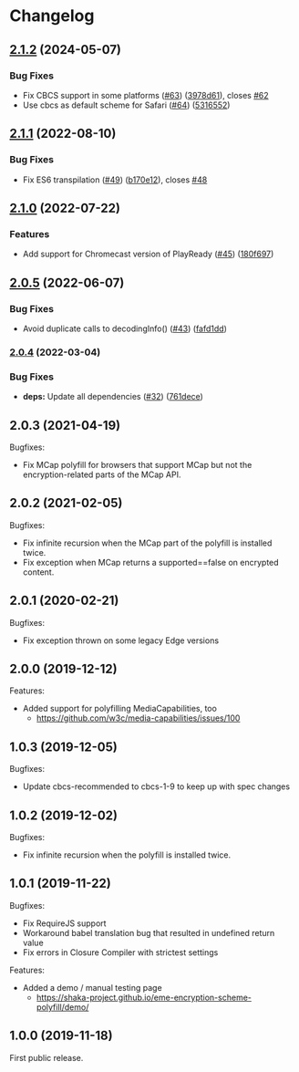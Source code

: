 # Changelog


## [2.1.2](https://github.com/shaka-project/eme-encryption-scheme-polyfill/compare/v2.1.1...v2.1.2) (2024-05-07)


### Bug Fixes

* Fix CBCS support in some platforms ([#63](https://github.com/shaka-project/eme-encryption-scheme-polyfill/issues/63)) ([3978d61](https://github.com/shaka-project/eme-encryption-scheme-polyfill/commit/3978d619eb03534d89651a0cb11be8a9afad3387)), closes [#62](https://github.com/shaka-project/eme-encryption-scheme-polyfill/issues/62)
* Use cbcs as default scheme for Safari ([#64](https://github.com/shaka-project/eme-encryption-scheme-polyfill/issues/64)) ([5316552](https://github.com/shaka-project/eme-encryption-scheme-polyfill/commit/53165526cd0297a987c7802bb2d7b190b7eb0c71))

## [2.1.1](https://github.com/shaka-project/eme-encryption-scheme-polyfill/compare/v2.1.0...v2.1.1) (2022-08-10)


### Bug Fixes

* Fix ES6 transpilation ([#49](https://github.com/shaka-project/eme-encryption-scheme-polyfill/issues/49)) ([b170e12](https://github.com/shaka-project/eme-encryption-scheme-polyfill/commit/b170e12db57f772470eb98dbbb5327b1a03caabc)), closes [#48](https://github.com/shaka-project/eme-encryption-scheme-polyfill/issues/48)

## [2.1.0](https://github.com/shaka-project/eme-encryption-scheme-polyfill/compare/v2.0.5...v2.1.0) (2022-07-22)


### Features

* Add support for Chromecast version of PlayReady ([#45](https://github.com/shaka-project/eme-encryption-scheme-polyfill/issues/45)) ([180f697](https://github.com/shaka-project/eme-encryption-scheme-polyfill/commit/180f697d5d65527360c9d9096770f7eb74152d62))

## [2.0.5](https://github.com/shaka-project/eme-encryption-scheme-polyfill/compare/v2.0.4...v2.0.5) (2022-06-07)


### Bug Fixes

* Avoid duplicate calls to decodingInfo() ([#43](https://github.com/shaka-project/eme-encryption-scheme-polyfill/issues/43)) ([fafd1dd](https://github.com/shaka-project/eme-encryption-scheme-polyfill/commit/fafd1dd228e60f630274c77e28ed9ac7742d31cd))

### [2.0.4](https://github.com/shaka-project/eme-encryption-scheme-polyfill/compare/v2.0.3...v2.0.4) (2022-03-04)


### Bug Fixes

* **deps:** Update all dependencies ([#32](https://github.com/shaka-project/eme-encryption-scheme-polyfill/issues/32)) ([761dece](https://github.com/shaka-project/eme-encryption-scheme-polyfill/commit/761deceb36e28063ebf25077af10fea9a848901e))

## 2.0.3 (2021-04-19)

Bugfixes:
  - Fix MCap polyfill for browsers that support MCap but not the
    encryption-related parts of the MCap API.


## 2.0.2 (2021-02-05)

Bugfixes:
  - Fix infinite recursion when the MCap part of the polyfill is installed
    twice.
  - Fix exception when MCap returns a supported==false on encrypted content.


## 2.0.1 (2020-02-21)

Bugfixes:
  - Fix exception thrown on some legacy Edge versions


## 2.0.0 (2019-12-12)

Features:
  - Added support for polyfilling MediaCapabilities, too
    - https://github.com/w3c/media-capabilities/issues/100


## 1.0.3 (2019-12-05)

Bugfixes:
  - Update cbcs-recommended to cbcs-1-9 to keep up with spec changes


## 1.0.2 (2019-12-02)

Bugfixes:
  - Fix infinite recursion when the polyfill is installed twice.


## 1.0.1 (2019-11-22)

Bugfixes:
  - Fix RequireJS support
  - Workaround babel translation bug that resulted in undefined return value
  - Fix errors in Closure Compiler with strictest settings

Features:
  - Added a demo / manual testing page
    - https://shaka-project.github.io/eme-encryption-scheme-polyfill/demo/


## 1.0.0 (2019-11-18)

First public release.
